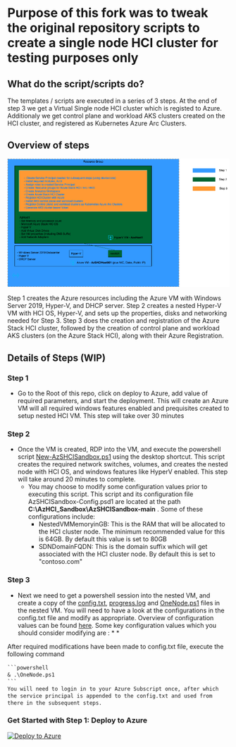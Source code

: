 
# Purpose of this fork was to tweak the original repository scripts to create a single node HCI cluster for testing purposes only

## What do the script/scripts do?

The templates / scripts are executed in a series of 3 steps. At the end of step 3 we get a Virtual Single node HCI cluster which is registed to Azure. Additionaly we get control plane and workload AKS clusters created on the HCI cluster, and registered as Kubernetes Azure Arc Clusters.

## Overview of steps

![Overview of Steps](./Sandbox/SingleNodeHCIClusterCreationAndRegistration/diagrams/steps-overview.png)


Step 1 creates the Azure resources including the Azure VM with Windows Server 2019, Hyper-V, and DHCP server.  Step 2 creates a nested Hyper-V VM with HCI OS, Hyper-V, and sets up the properties, disks and networking needed for Step 3. Step 3 does the creation and registration of the Azure Stack HCI cluster, followed by the creation of control plane and workload AKS clusters (on the Azure Stack HCI), along with their Azure Registration.

## Details of Steps (WIP)

### Step 1

* Go to the Root of this repo, click on deploy to Azure, add value of required parameters, and start the deployment.    This will create an Azure VM will all required windows features enabled and prequisites created to setup nested HCI VM. This step will take over 30 minutes
  
### Step 2

* Once the VM is created, RDP into the VM, and execute the powershell script [New-AzSHCISandbox.ps1](./Sandbox/New-AzSHCISandbox.ps1) using the desktop shortcut. This script creates the required network switches, volumes, and creates the nested node with HCI OS, and windows features like HyperV enabled. This step will take around 20 minutes to complete.
  * You may choose to modify some configuration values prior to executing this script. This script and its configuration file AzSHCISandbox-Config.psd1 are located at the path **C:\AzHCI_Sandbox\AzSHCISandbox-main** . Some of these configurations include:
    * NestedVMMemoryinGB: This is the RAM that will be allocated to the HCI cluster node. The minimum recommended value for this is 64GB. By default this value is set to 80GB
    * SDNDomainFQDN: This is the domain suffix which will get associated with the HCI cluster node. By default this is set to "contoso.com"
  
### Step 3

* Next we need to get a powershell session into the nested VM, and create a copy of the [config.txt](./Sandbox/SingleNodeHCIClusterCreationAndRegistration/config.txt), [progress.log](./Sandbox/SingleNodeHCIClusterCreationAndRegistration/progress.log) and [OneNode.ps1](./Sandbox/SingleNodeHCIClusterCreationAndRegistration/OneNode.ps1) files in the nested VM. You will need to have a look at the configurations in the config.txt file and modify as appropriate. Overview of configuration values can be found [here](https://github.com/microsoft/onenode-edge-poc/blob/Adding-Domain-Version/OneNode-NoDomain-Readme/OneNode-NoDomain.md#step-2-set-up-the-deployment-tool). Some key configuration values which you should consider modifying are : 
  * 
  * 

After required modifications have been made to config.txt file, execute the following command

    ```powershell
    & .\OneNode.ps1
    ```
    You will need to login in to your Azure Subscript once, after which the service principal is appended to the config.txt and used from there in the subsequent steps.

### Get Started with Step 1: Deploy to Azure ##

[![Deploy to Azure](https://aka.ms/deploytoazurebutton)](https://portal.azure.com/#create/Microsoft.Template/uri/https%3A%2F%2Fraw.githubusercontent.com%2FmaniSbindra%2FAzStackHCISandbox%2Fmain%2Fjson%2Fazuredeploy.json)

